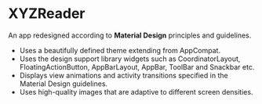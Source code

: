 # XYZReader

An app redesigned according to **Material Design** principles and guidelines.
- Uses a beautifully defined theme extending from AppCompat.
- Uses the design support library widgets such as CoordinatorLayout, FloatingActionButton, AppBarLayout, AppBar, ToolBar and Snackbar etc.
- Displays view animations and activity transitions specified in the Material Design guidelines.
- Uses high-quality images that are adaptive to different screen densities.
